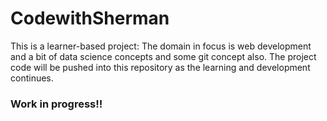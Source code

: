 # CodewithSherman

This is a learner-based project: The domain in focus is web development and a bit of data science concepts and some git concept also. The project code will be pushed into this repository as the learning and development continues.
### Work in progress!!
